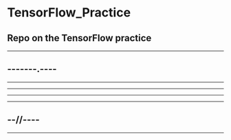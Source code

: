# TensorFlow_Practice

Repo on the TensorFlow practice
--
------------
-------.----
----
--------
----
--------------
---------
--//----
--------
------
